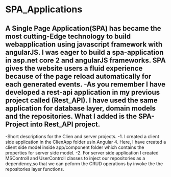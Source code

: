 # SPA_Applications


A Single Page Application(SPA) has became the most cutting-Edge technology to build webapplication using javascript framework with angularJS. I was eager to build a spa-application in asp.net core 2 and angularJS frameworks. SPA gives the website users a fluid experience because of the page reload automatically for each generated events.
-As you remember I have developed a rest-api application in my previous project called (Rest_API). I have used the same application for database layer, domain models and the repositories. What I added is the SPA-Project into Rest_API project.
-
-Short descriptions for the Clien and server projects.
-1. I created a client side application in the ClienApp folder usin Angular 4. Here, I have created a client side model inside app/component folder which contains the properties for server side model.
-2. For server side application I created MSControll and UserControll classes to inject our repositories as a dependency,so that we can peform the CRUD operations by invoke the the repositories layer functions.
